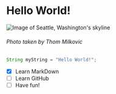 # Hello World!

![Image of Seattle, Washington's skyline](https://www.katebackdrop.com/cdn/shop/articles/Photo_by_Thom_Milkovic_on_Unsplash.jpg?v=1674031429)
###### Photo taken by Thom Milkovic

```java
String myString = "Hello World!";
```
- [x] Learn MarkDown
- [ ] Learn GitHub
- [ ] Have fun!
